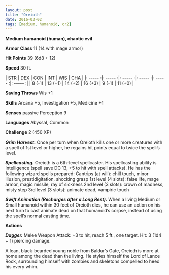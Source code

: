 ```yaml
---
layout: post
title: "Oreioth"
date: 2016-03-02
tags: [medium, humanoid, cr2]
---
```


**Medium humanoid (human), chaotic evil**

**Armor Class** 11 (14 with mage armor)

**Hit Points** 39 (6d8 + 12)

**Speed** 30 ft.

|   STR   |   DEX   |   CON   |   INT   |   WIS   |   CHA   |
|: ----- :|: ----- :|: ----- :|: ----- :|: ----- :|: ----- :|
| 8 (-1) | 13 (+1) | 14 (+2) | 16 (+3) | 9 (-1) | 11 (+0) |

**Saving Throws** Wis +1

**Skills** Arcana +5, Investigation +5, Medicine +1

**Senses** passive Perception 9

**Languages** Abyssal, Common

**Challenge** 2 (450 XP)

***Grim Harvest.*** Once per turn when Oreioth kills one or more creatures with a spell of 1st level or higher, he regains hit points equal to twice the spell’s level.

***Spellcasting.*** Oreioth is a 6th-level spellcaster. His spellcasting ability is Intelligence (spell save DC 13, +5 to hit with spell attacks). He has the following wizard spells prepared:
Cantrips (at will): chill touch, minor illusion, prestidigitation, shocking grasp
1st level (4 slots): false life, mage armor, magic missile, ray of sickness
2nd level (3 slots): crown of madness, misty step
3rd level (3 slots): animate dead, vampiric touch

***Swift Animation (Recharges after a Long Rest).*** When a living Medium or Small humanoid within 30 feet of Oreioth dies, he can use an action on his next turn to cast animate dead on that humanoid’s corpse, instead of using the spell’s normal casting time.

**Actions**

***Dagger.*** Melee Weapon Attack: +3 to hit, reach 5 ft., one target. Hit: 3 (1d4 + 1) piercing damage.

A lean, black-bearded young noble from Baldur’s Gate, Oreioth is more at home among the dead than the living. He styles himself the Lord of Lance Rock, surrounding himself with zombies and skeletons compelled to heed his every whim.
